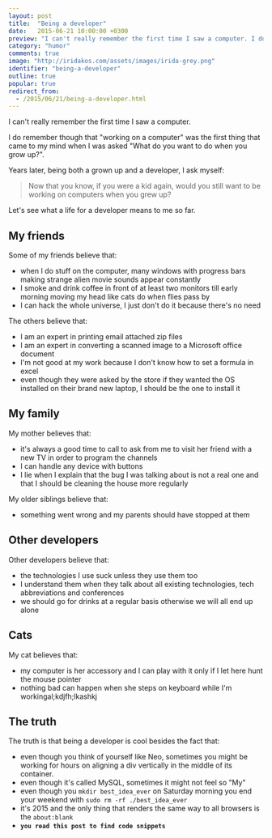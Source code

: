 ```yaml
---
layout: post
title:  "Being a developer"
date:   2015-06-21 10:00:00 +0300
preview: "I can't really remember the first time I saw a computer. I do remember though that working on a computer was the first thing that came to my mind when I was asked: What do you want..."
category: "humor"
comments: true
image: "http://iridakos.com/assets/images/irida-grey.png"
identifier: "being-a-developer"
outline: true
popular: true
redirect_from:
  - /2015/06/21/being-a-developer.html
---
```


I can't really remember the first time I saw a computer.

I do remember though that "working on a computer" was the first thing that came to my mind when I was asked "What do you want to do when you grow up?".

Years later, being both a grown up and a developer, I ask myself:

> Now that you know, if you were a kid again, would you still want to be working on computers when you grew up?

Let's see what a life for a developer means to me so far.

## My friends

Some of my friends believe that:

* when I do stuff on the computer, many windows with progress bars making strange alien movie sounds appear constantly
* I smoke and drink coffee in front of at least two monitors till early morning moving my head like cats do when flies pass by
* I can hack the whole universe, I just don't do it because there's no need

The others believe that:

* I am an expert in printing email attached zip files
* I am an expert in converting a scanned image to a Microsoft office document
* I'm not good at my work because I don't know how to set a formula in excel
* even though they were asked by the store if they wanted the OS installed on their brand new laptop, I should be the one to install it

## My family

My mother believes that:

* it's always a good time to call to ask from me to visit her friend with a new TV in order to program the channels
* I can handle any device with buttons
* I lie when I explain that the bug I was talking about is not a real one and that I should be cleaning the house more regularly

My older siblings believe that:

* something went wrong and my parents should have stopped at them

## Other developers

Other developers believe that:

* the technologies I use suck unless they use them too
* I understand them when they talk about all existing technologies, tech abbreviations and conferences
* we should go for drinks at a regular basis otherwise we will all end up alone

## Cats

My cat believes that:

* my computer is her accessory and I can play with it only if I let here hunt the mouse pointer
* nothing bad can happen when she steps on keyboard while I'm workingal;kdjfh;lkashkj

## The truth

The truth is that being a developer is cool besides the fact that:

* even though you think of yourself like Neo, sometimes you might be working for hours on aligning a div vertically in the middle of its container.
* even though it's called MySQL, sometimes it might not feel so "My"
* even though you `mkdir best_idea_ever` on Saturday morning you end your weekend with `sudo rm -rf ./best_idea_ever`
* it's 2015 and the only thing that renders the same way to all browsers is the `about:blank`
* **`you read this post to find code snippets`**
